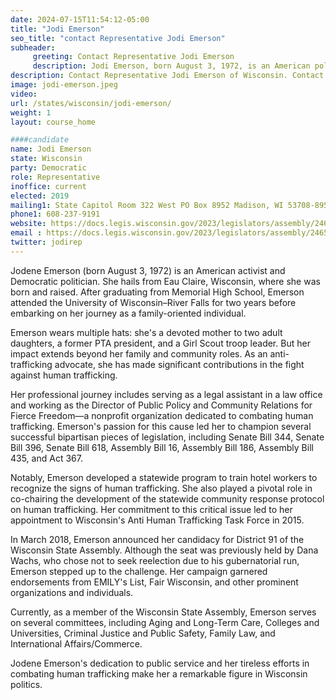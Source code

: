 ```yaml
---
date: 2024-07-15T11:54:12-05:00
title: "Jodi Emerson"
seo_title: "contact Representative Jodi Emerson"
subheader:
     greeting: Contact Representative Jodi Emerson
     description: Jodi Emerson, born August 3, 1972, is an American politician affiliated with the Democratic Party. She assumed office as a member of the Wisconsin State Assembly, representing District 91, on January 7, 2019.
description: Contact Representative Jodi Emerson of Wisconsin. Contact information for Jodi Emerson includes email address, phone number, and mailing address.
image: jodi-emerson.jpeg
video:
url: /states/wisconsin/jodi-emerson/
weight: 1
layout: course_home

####candidate
name: Jodi Emerson
state: Wisconsin
party: Democratic
role: Representative
inoffice: current
elected: 2019
mailing1: State Capitol Room 322 West PO Box 8952 Madison, WI 53708-8952
phone1: 608-237-9191
website: https://docs.legis.wisconsin.gov/2023/legislators/assembly/2465/
email : https://docs.legis.wisconsin.gov/2023/legislators/assembly/2465/
twitter: jodirep
---
```

Jodene Emerson (born August 3, 1972) is an American activist and Democratic politician. She hails from Eau Claire, Wisconsin, where she was born and raised. After graduating from Memorial High School, Emerson attended the University of Wisconsin–River Falls for two years before embarking on her journey as a family-oriented individual.

Emerson wears multiple hats: she's a devoted mother to two adult daughters, a former PTA president, and a Girl Scout troop leader. But her impact extends beyond her family and community roles. As an anti-trafficking advocate, she has made significant contributions in the fight against human trafficking.

Her professional journey includes serving as a legal assistant in a law office and working as the Director of Public Policy and Community Relations for Fierce Freedom—a nonprofit organization dedicated to combating human trafficking. Emerson's passion for this cause led her to champion several successful bipartisan pieces of legislation, including Senate Bill 344, Senate Bill 396, Senate Bill 618, Assembly Bill 16, Assembly Bill 186, Assembly Bill 435, and Act 367.

Notably, Emerson developed a statewide program to train hotel workers to recognize the signs of human trafficking. She also played a pivotal role in co-chairing the development of the statewide community response protocol on human trafficking. Her commitment to this critical issue led to her appointment to Wisconsin's Anti Human Trafficking Task Force in 2015.

In March 2018, Emerson announced her candidacy for District 91 of the Wisconsin State Assembly. Although the seat was previously held by Dana Wachs, who chose not to seek reelection due to his gubernatorial run, Emerson stepped up to the challenge. Her campaign garnered endorsements from EMILY's List, Fair Wisconsin, and other prominent organizations and individuals.

Currently, as a member of the Wisconsin State Assembly, Emerson serves on several committees, including Aging and Long-Term Care, Colleges and Universities, Criminal Justice and Public Safety, Family Law, and International Affairs/Commerce.

Jodene Emerson's dedication to public service and her tireless efforts in combating human trafficking make her a remarkable figure in Wisconsin politics.
